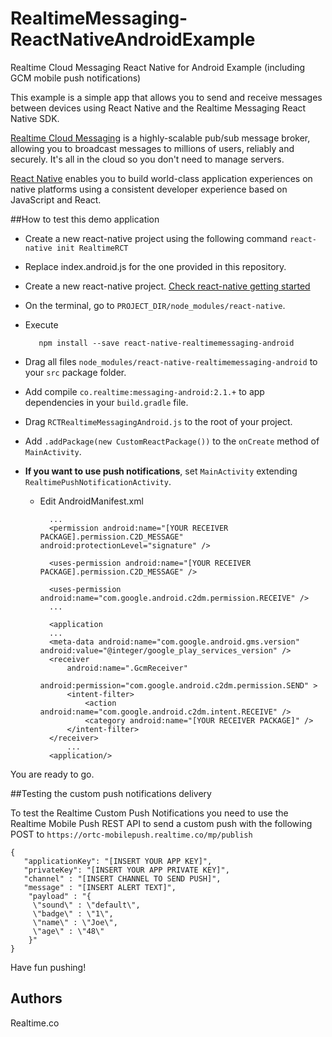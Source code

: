 # RealtimeMessaging-ReactNativeAndroidExample
Realtime Cloud Messaging React Native for Android Example (including GCM mobile push notifications)

This example is a simple app that allows you to send and receive messages between devices using React Native and the Realtime Messaging React Native SDK.
 
[Realtime Cloud Messaging](http://framework.realtime.co/messaging) is a highly-scalable pub/sub message broker, allowing you to broadcast messages to millions of users, reliably and securely. It's all in the cloud so you don't need to manage servers.

[React Native](http://facebook.github.io/react-native/) enables you to build world-class application experiences on native platforms using a consistent developer experience based on JavaScript and React.


##How to test this demo application

*	Create a new react-native project using the following command `react-native init RealtimeRCT`

*	Replace index.android.js for the one provided in this repository.

* Create a new react-native project. [Check react-native getting started](http://facebook.github.io/react-native/docs/getting-started.html#content)

* On the terminal, go to `PROJECT_DIR/node_modules/react-native`.

* Execute

		 npm install --save react-native-realtimemessaging-android

* Drag all files `node_modules/react-native-realtimemessaging-android` to your `src` package folder.

* Add compile `co.realtime:messaging-android:2.1.+` to app dependencies in your `build.gradle` file.

* Drag `RCTRealtimeMessagingAndroid.js` to the root of your project.

* Add `.addPackage(new CustomReactPackage())` to the `onCreate` method of `MainActivity`.

* **If you want to use push notifications**, set `MainActivity` extending `RealtimePushNotificationActivity`.

	* Edit AndroidManifest.xml
			
			...
			<permission android:name="[YOUR RECEIVER PACKAGE].permission.C2D_MESSAGE" android:protectionLevel="signature" />
			
		    <uses-permission android:name="[YOUR RECEIVER PACKAGE].permission.C2D_MESSAGE" />
		    
		    <uses-permission android:name="com.google.android.c2dm.permission.RECEIVE" />
		    ...
		    
		    <application
		    ...
		    <meta-data android:name="com.google.android.gms.version" android:value="@integer/google_play_services_version" />
	        <receiver
	            android:name=".GcmReceiver"
	            android:permission="com.google.android.c2dm.permission.SEND" >
	            <intent-filter>
	                <action android:name="com.google.android.c2dm.intent.RECEIVE" />
	                <category android:name="[YOUR RECEIVER PACKAGE]" />
	            </intent-filter>
	        </receiver>
			    ...
		    <application/>




 You are ready to go.

##Testing the custom push notifications delivery

To test the Realtime Custom Push Notifications you need to use the Realtime Mobile Push REST API to send a custom push with the following POST to `https://ortc-mobilepush.realtime.co/mp/publish`

	{
	   "applicationKey": "[INSERT YOUR APP KEY]",
	   "privateKey": "[INSERT YOUR APP PRIVATE KEY]",
	   "channel" : "[INSERT CHANNEL TO SEND PUSH]",
	   "message" : "[INSERT ALERT TEXT]",
	    "payload" : "{
	     \"sound\" : \"default\",
	     \"badge\" : \"1\",
	     \"name\" : \"Joe\",
	     \"age\" : \"48\"
	    }"
	}

Have fun pushing!

	
## Authors
Realtime.co
	

